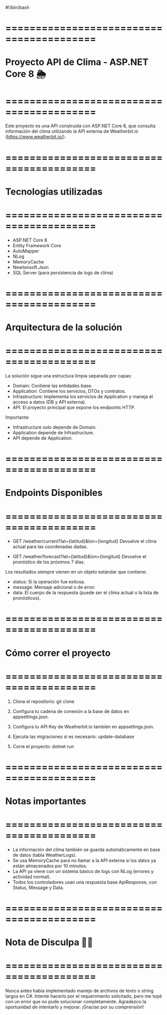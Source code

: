 #!/bin/bash

# =========================================
# Proyecto API de Clima - ASP.NET Core 8 🌦️
# =========================================

Este proyecto es una API construida con ASP.NET Core 8, que consulta información del clima utilizando la API externa de Weatherbit.io (https://www.weatherbit.io/).

# =========================================
# Tecnologías utilizadas
# =========================================
- ASP.NET Core 8
- Entity Framework Core
- AutoMapper
- NLog
- MemoryCache
- Newtonsoft.Json
- SQL Server (para persistencia de logs de clima)

# =========================================
# Arquitectura de la solución
# =========================================
La solución sigue una estructura limpia separada por capas:
- Domain: Contiene las entidades base.
- Application: Contiene los servicios, DTOs y contratos.
- Infrastructure: Implementa los servicios de Application y maneja el acceso a datos (DB y API externa).
- API: El proyecto principal que expone los endpoints HTTP.

Importante:
- Infrastructure solo depende de Domain.
- Application depende de Infrastructure.
- API depende de Application.

# =========================================
# Endpoints Disponibles
# =========================================
- GET /weather/current?lat={latitud}&lon={longitud}
  Devuelve el clima actual para las coordenadas dadas.

- GET /weather/forecast?lat={latitud}&lon={longitud}
  Devuelve el pronóstico de los próximos 7 días.

Los resultados siempre vienen en un objeto estándar que contiene:
- status: Si la operación fue exitosa.
- message: Mensaje adicional o de error.
- data: El cuerpo de la respuesta (puede ser el clima actual o la lista de pronósticos).

# =========================================
# Cómo correr el proyecto
# =========================================
1. Clona el repositorio:
git clone <tu-repo>

2. Configura tu cadena de conexión a la base de datos en appsettings.json.

3. Configura tu API Key de Weatherbit.io también en appsettings.json.

4. Ejecuta las migraciones si es necesario:
update-database

5. Corre el proyecto:
dotnet run

# =========================================
# Notas importantes
# =========================================
- La información del clima también se guarda automáticamente en base de datos (tabla WeatherLogs).
- Se usa MemoryCache para no llamar a la API externa si los datos ya están almacenados por 10 minutos.
- La API ya viene con un sistema básico de logs con NLog (errores y actividad normal).
- Todos los controladores usan una respuesta base ApiResponse<T>, con Status, Message y Data.

# =========================================
# Nota de Disculpa 🙏🏻
# =========================================
Nunca antes había implementado manejo de archivos de texto o string largos en C#. Intenté hacerlo por el requerimiento solicitado, pero me topé con un error que no pude solucionar completamente.
Agradezco la oportunidad de intentarlo y mejorar. ¡Gracias por su comprensión!

